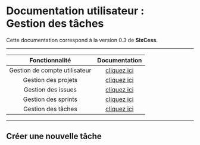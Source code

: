 # Documentation utilisateur :<br /> Gestion des tâches

Cette documentation correspond à la version 0.3 de **SixCess**.

***

| Fonctionnalité | Documentation |
| :------------: | :-----------: |
| Gestion de compte utilisateur | [cliquez ici](/doc/v0.3/doc-user/doc-user-account.md) |
| Gestion des projets | [cliquez ici](/doc/v0.3/doc-user/doc-user-project.md) |
| Gestion des issues | [cliquez ici](/doc/v0.3/doc-user/doc-user-issue.md) |
| Gestion des sprints | [cliquez ici](/doc/v0.3/doc-user/doc-user-sprint.md) |
| Gestion des tâches | [cliquez ici](/doc/v0.3/doc-user/doc-user-task.md) |

***

## Créer une nouvelle tâche
